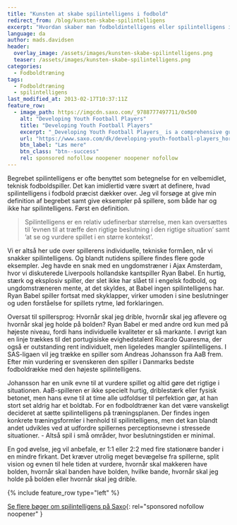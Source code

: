 ```yaml
---
title: "Kunsten at skabe spilintelligens i fodbold"
redirect_from: /blog/kunsten-skabe-spilintelligens
excerpt: "Hvordan skaber man fodboldintelligens eller spilintelligens i fodbold?"
language: da
author: mads.davidsen
header:
  overlay_image: /assets/images/kunsten-skabe-spilintelligens.png
  teaser: /assets/images/kunsten-skabe-spilintelligens.png
categories:
  - Fodboldtræning
tags:
  - Fodboldtræning
  - spilintelligens
last_modified_at: 2013-02-17T10:37:11Z
feature_row:
  - image_path: https://imgcdn.saxo.com/_9788777497711/0x500
    alt: "Developing Youth Football Players"
    title: "Developing Youth Football Players"
    excerpt: "_Developing Youth Football Players_ is a comprehensive guide for coaches of players aged 7-14 that provides specific coaching instruction at various levels of development. The book presents coaching philosophies, skill instruction and practice games for players in three age groups: 7 years and up, 10 years and up, and 12 years and up. More than 150 games and exercises and 10 competitions are spread among four development levels to provide a sound, proven and progressive system to help young players improve. Coaching instruction is provided on how to teach and interact with young players to help ensure the children continue enjoying the game. The book is aimed specifically at international youth football coaches and organisations, as well as parents of young international football players."
    url: "https://www.saxo.com/dk/developing-youth-football-players_horst-wein_paperback_9780736069489"
    btn_label: "Læs mere"
    btn_class: "btn--success"
    rel: sponsored nofollow noopener noopener nofollow
---
```


Begrebet spilintelligens er ofte benyttet som betegnelse for en velbemidlet, teknisk fodboldspiller. Det kan imidlertid være svært at definere, hvad spilintelligens i fodbold præcist dækker over. Jeg vil forsøge at give min definition af begrebet samt give eksempler på spillere, som både har og ikke har spilintelligens. Først en definition.

> Spilintelligens er en relativ udefinerbar størrelse, men kan oversættes til ’evnen til at træffe den rigtige beslutning i den rigtige situation’ samt ’at se og vurdere spillet i en større kontekst’.

Vi er altså her ude over spillerens individuelle, tekniske formåen, når vi snakker spilintelligens. Og blandt nutidens spillere findes flere gode eksempler. Jeg havde en snak med en ungdomstræner i Ajax Amsterdam, hvor vi diskuterede Liverpools hollandske kantspiller Ryan Babel. En hurtig, stærk og eksplosiv spiller, der slet ikke har slået til i engelsk fodbold, og ungdomstræneren mente, at det skyldes, at Babel ingen spilintelligens har. Ryan Babel spiller fortsat med skyklapper, virker umoden i sine beslutninger og uden forståelse for spillets rytme, lød forklaringen.

Oversat til spillersprog: Hvornår skal jeg drible, hvornår skal jeg aflevere og hvornår skal jeg holde på bolden? Ryan Babel er med andre ord kun med på højeste niveau, fordi hans individuelle kvaliteter er så markante. I øvrigt kan en linje trækkes til det portugisiske evighedstalent Ricardo Quaresma, der også er outstanding rent individuelt, men ligeledes mangler spilintelligens. I SAS-ligaen vil jeg trække en spiller som Andreas Johansson fra AaB frem. Efter min vurdering er svenskeren den spiller i Danmarks bedste fodboldrække med den højeste spilintelligens.

Johansson har en unik evne til at vurdere spillet og altid gøre det rigtige i situationen. AaB-spilleren er ikke specielt hurtig, driblestærk eller fysisk betonet, men hans evne til at time alle udfoldser til perfektion gør, at han stort set aldrig har et boldtab. For en fodboldtræner kan det være vanskeligt decideret at sætte spilintelligens på træningsplanen. Der findes ingen konkrete træningsformler i henhold til spilintelligens, men det kan blandt andet udvikles ved at udfordre spillernes perceptionsevne i stressede situationer. - Altså spil i små områder, hvor beslutningstiden er minimal.

En god øvelse, jeg vil anbefale, er 1:1 eller 2:2 med fire stationære bander i en mindre firkant. Det kræver utrolig meget bevægelse fra spillerne, split vision og evnen til hele tiden at vurdere, hvornår skal makkeren have bolden, hvornår skal banden have bolden, hvilke bande, hvornår skal jeg holde på bolden eller hvornår skal jeg drible.

{% include feature_row type="left" %}

[Se flere bøger om spilintelligens på Saxo](https://www.saxo.com/dk/products/search?query=spilintelligens){: rel="sponsored nofollow noopener" }
